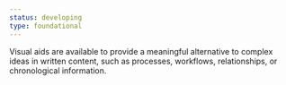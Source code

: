 ```yaml
---
status: developing
type: foundational
---
```


Visual aids are available to provide a meaningful alternative to complex ideas in written content, such as processes, workflows, relationships, or chronological information.
